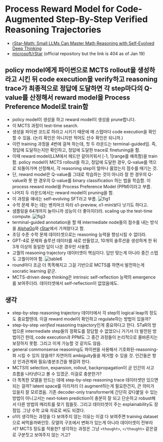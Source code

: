 # Process Reward Model for Code-Augmented Step-By-Step Verified Reasoning Trajectories
- [rStar-Math: Small LLMs Can Master Math Reasoning with Self-Evolved Deep Thinking](https://arxiv.org/pdf/2501.04519)
- [microsoft/rStar](https://github.com/microsoft/rStar) (official repository but the link is 404 as of Jan 19)

## policy model에게 파이썬으로 MCTS rollout을 생성하라고 시킨 뒤 code execution을 verify하고 reasoning trace가 최종적으로 정답에 도달하면 각 step마다의 Q-value를 산정해서 reward model을 Process Preference Model로 train함
- policy model이 생성을 하고 reward model이 생성을 prune합니다.
- 이 MCTS 과정이 test-time search.
- 생성을 파이썬 코드로 하라고 시키기 때문에 매 스텝마다 code execution을 확인할 수 있음. (논리 확인은 아니지만 적어도 산수 확인은 되니까.)
- 이런 training 과정을 4번에 걸쳐 하는데, 첫 두 라운드는 terminal-guided임. 즉, 정답에 도달하는지만 확인하고, 정답에 도달한 trace로 finetuning을 함. 
- 이때 reward model(LLM에서 헤드만 갈아끼워서 [-1, 1]range를 예측함)을 train함. policy model이 MCTS rollout을 하고, 정답에 도달한 경우, Q-value를 역으로 되돌아가며 산정해서, 각 reasoning step이 얼마나 옳았는지 점수를 매기는 것.
- 단, reward model은 Q-value를 그대로 학습하는 것이 아니라 잘 한 경우의 Q-value와 못 한 경우의 Q-value를 binary classification 하는 법을 학습함. 이 process reward model을 Process Preference Model (PPM)이라고 부름.
- 나머지 두 라운드에서는 reward model이 pruning을 함. 
- 이 과정을 얘네는 self-evolving SFT라고 부름.
![fig1](https://github.com/user-attachments/assets/c91136a7-f524-4567-a6c6-a51c3dae7253)
- 수학 문제 푸는 데는 벤치마크 따라 o1-preview, o1-mini보다 낫기도 하다고.
- 샘플링을 64개까지 늘이니까 성능이 더 좋아지더라. scaling up the test-time compute.
![fig3](https://github.com/user-attachments/assets/d0dfa4d1-b443-4419-8f35-d88d37f02df5)
- terminal-guided annotation을 할 때 intermediate node들의 점수를 내는 방식을 [AlphaGo](https://arxiv.org/pdf/1712.01815)와 [rStar](https://arxiv.org/pdf/2408.06195)에서 가져왔다고 함.
- 초딩 수준 수학 문제 데이터셋으로는 reasoning 능력을 향상시킬 수 없더라.
- GPT-4로 문제와 솔루션 데이터를 새로 만들었고, 10개의 솔루션을 생성하게 한 뒤 3개 이상의 동일한 답이 나온 경우만 사용함.
- 고퀄의 reasoning trajectory 데이터셋이 핵심이다. 답만 맞는게 아니라 중간 스텝도 고퀄이어야 함.
![table6](https://github.com/user-attachments/assets/2bf5f96d-0f68-4ec0-87a9-001f184532e3)
- round마다 조금 더 똑똑해지고 그걸 기반으로 MCTS를 하면서 발전하는게 socratic learning 같군.
- MCTS-driven deep thinking은 intrinsic self-reflection 능력의 emergence를 보여주더라. 데이터셋에서 self-reflection이 없었음에도.

## 생각
- step-by-step reasoning trajectory 데이터에서 각 step의 logical leap의 정도도 중요할텐데. 이걸 reward model이 확인하고 regulate하는 방법이 있을까?
- step-by-step *verified* reasoning trajectory인게 중요하다고 한다. STaR의 방법으론 intermediate step들의 정확도를 장담할 수 없었으니 거기서 더 발전된 방법이긴 한데, code execution과 PPM도 그 중간 과정들이 논리적으로 올바른지는 보장하지 못함. 그리고 이게 가능할 것 같지도 않음.
- general commonsense reasoning도 파이썬을 사용해서 기호화된-reasoning-화 시킬 수 있지 않을까? 자연어의 ambiguity들을 제거할 수 있을 것. 인간들은 항상 인과관계와 필요/충분조건을 헷갈려 한다.
- MCTS의 selection, expansion, rollout, backpropagation이 곧 인간의 사고 흐름을 나타낸다고 볼 수 있겠군. 이걸로 충분한가?
- 더 똑똑한 모델을 만드는 데에 step-by-step reasoning trace 데이터셋만 있으면 되는 걸까? latent space를 이리저리 더 augment하는게 필요한건지, 큰 의미가 있을지 잘 모르겠음. 기존 decoder-only transformer에 간단히 갖다붙일 수 있는 방법이 아니고서는 next-token prediction이 충분히 잘 되고 단순하고 robust해서 다른 방법의 메리트를 찾기 힘들듯. 그리고 데이터셋이 주는 explainability도 장점임. 그냥 수학 교육 자료로 써도 되겠다.
- o1이 생각하는 과정을 다 보여주지 않는 이유는 이걸 다 보여주면 training dataset으로 써먹을까봐인듯. 모델의 구조에서 변화가 있는게 아니라 데이터셋이 전부라서? MCTS 정도를 적용한? 생각하는 과정은 그냥 `<thought>`, `</thought>` 같은걸로 구분짓고 보여주지 않는 거고?
